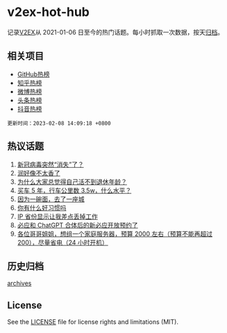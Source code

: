 # v2ex-hot-hub

 记录[V2EX](https://www.v2ex.com/)从 2021-01-06 日至今的热门话题。每小时抓取一次数据，按天[归档](archives)。
 
 ## 相关项目

- [GitHub热榜](https://github.com/snaildev/github-hot-hub)
- [知乎热榜](https://github.com/snaildev/zhihu-hot-hub)
- [微博热榜](https://github.com/snaildev/weibo-hot-hub)
- [头条热榜](https://github.com/snaildev/toutiao-hot-hub)
- [抖音热榜](https://github.com/snaildev/douyin-hot-hub)


 `更新时间：2023-02-08 14:09:18 +0800`

## 热议话题

1. [新冠病毒突然“消失”了？](https://www.v2ex.com/t/913973)
1. [润好像不太香了](https://www.v2ex.com/t/914098)
1. [为什么大家总觉得自己活不到退休年龄？](https://www.v2ex.com/t/914182)
1. [买车 5 年，行车公里数 3.5w，什么水平？](https://www.v2ex.com/t/913921)
1. [因为一碗面，去了一座城](https://www.v2ex.com/t/914130)
1. [你有什么好习惯吗](https://www.v2ex.com/t/913920)
1. [IP 省份显示让我差点丢掉工作](https://www.v2ex.com/t/913972)
1. [必应和 ChatGPT 合体后的新必应开放预约了](https://www.v2ex.com/t/914134)
1. [各位哥哥姐姐，想组一个家庭服务器，预算 2000 左右（预算不能再超过 200），尽量省电（24 小时开机）](https://www.v2ex.com/t/914204)

## 历史归档

[archives](archives)

## License

See the [LICENSE](LICENSE) file for license rights and limitations (MIT).

